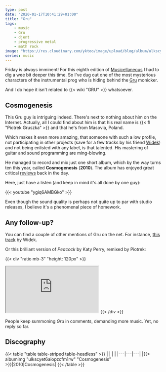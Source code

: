 ```yaml
---
type: post
date: "2020-01-17T10:41:29+01:00"
title: "Gru"
tags:
    - music
    - Gru
    - djent
    - progressive metal
    - math rock
image: "https://res.cloudinary.com/yktoo/image/upload/blog/album/ulkscyet6aiopzcfm1rw.jpg"
series: music
---
```


Friday is always imminent! For this eighth edition of [Musicellaneous](/series/music) I had to dig a wee bit deeper this time. So I've dug out one of the most mysterious characters of the instrumental prog who is hiding behind the [Gru](https://grumusic.bandcamp.com/) monicker.

And I do hope it isn't related to {{< wiki "GRU" >}} whatsoever.

<!--more-->

## Cosmogenesis

This Gru guy is intriguing indeed. There's next to nothing about him on the Internet. Actually, all I could find about him is that his real name is {{< fl "Piotrek Gruszka" >}} and that he's from Masovia, Poland.

Which makes it even more amazing, that someone with such a low profile, not participating in other projects (save for a few tracks by his friend [Widek](0673)) and not being enlisted with any label, is that talented. His mastering of guitar and sound programming are ming-blowing.

He managed to record and mix just one short album, which by the way turns ten this year, called **Cosmogenesis** (**2010**). The album has enjoyed great critical [reviews](https://www.sputnikmusic.com/review/48991/Gru-Cosmogenesis/) back in the day.

Here, just have a listen (and keep in mind it's all done by one guy):

{{< youtube "ygiq6AMBGko" >}}

Even though the sound quality is perhaps not quite up to par with studio releases, I believe it's a phenomenal piece of homework.

## Any follow-up?

You can find a couple of other mentions of Gru on the net. For instance, [this track](https://www.youtube.com/watch?v=SOESYC5Fc90) by Widek.

Or this brilliant version of *Peacock* by Katy Perry, remixed by Piotrek:

{{< div "ratio mb-3" "height: 120px" >}}
<iframe src="https://w.soundcloud.com/player/?url=https%3A//api.soundcloud.com/tracks/12412816&color=%23089664&auto_play=false&hide_related=true&show_comments=false&show_user=true&show_reposts=false&show_teaser=false&visual=false"></iframe>
{{< /div >}}

People keep summoning *Gru* in comments, demanding more music. Yet, no reply so far.

## Discography

{{< table "table table-striped table-headless" >}}
|   |   |   |
|---|---|---|
|{{< albumimg "ulkscyet6aiopzcfm1rw" "Cosmogenesis" >}}|2010|Cosmogenesis|
{{< /table >}}
